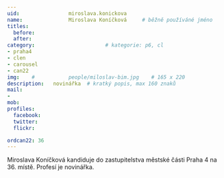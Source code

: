 ```yaml
---
uid:                miroslava.konickova
name:               Miroslava Koníčková 	# běžně používáné jméno
titles:
  before:
  after:
category:                       # kategorie: p6, cl
- praha4
- clen
- carousel
- can22
img: 	#	        people/miloslav-bim.jpg    # 165 x 220
description:   novinářka  # kratký popis, max 160 znaků
mail:
- 
mob:			
profiles:
  facebook:
  twitter: 
  flickr: 

ordcan22: 36
---
```


Miroslava Koníčková kandiduje do zastupitelstva městské části Praha 4 na 36. místě. Profesí je novinářka.
